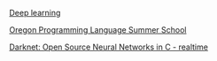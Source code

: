 [Deep learning](https://classroom.udacity.com/courses/ud730)

[Oregon Programming Language Summer School](https://www.cs.uoregon.edu/research/summerschool/archives.html)

[Darknet: Open Source Neural Networks in C - realtime](https://pjreddie.com/darknet/)
